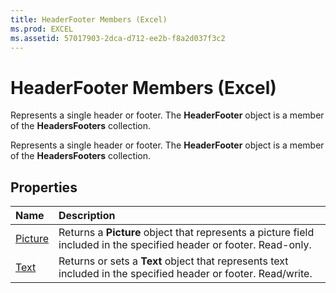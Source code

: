 ```yaml
---
title: HeaderFooter Members (Excel)
ms.prod: EXCEL
ms.assetid: 57017903-2dca-d712-ee2b-f8a2d037f3c2
---
```



# HeaderFooter Members (Excel)
Represents a single header or footer. The  **HeaderFooter** object is a member of the **HeadersFooters** collection.

Represents a single header or footer. The  **HeaderFooter** object is a member of the **HeadersFooters** collection.


## Properties



|**Name**|**Description**|
|:-----|:-----|
|[Picture](headerfooter-picture-property-excel.md)|Returns a  **Picture** object that represents a picture field included in the specified header or footer. Read-only.|
|[Text](headerfooter-text-property-excel.md)|Returns or sets a  **Text** object that represents text included in the specified header or footer. Read/write.|

